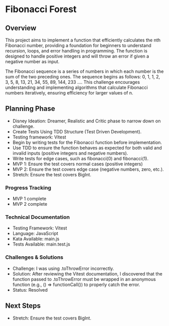 # Fibonacci Forest

## Overview

This project aims to implement a function that efficiently calculates the nth Fibonacci number, providing a foundation for beginners to understand recursion, loops, and error handling in programming. The function is designed to handle positive integers and will throw an error if given a negative number as input.

The Fibonacci sequence is a series of numbers in which each number is the sum of the two preceding ones. The sequence begins as follows: 0, 1, 1, 2, 3, 5, 8, 13, 21, 34, 55, 89, 144, 233 .... This challenge encourages understanding and implementing algorithms that calculate Fibonacci numbers iteratively, ensuring efficiency for larger values of n.

## Planning Phase

- Disney Ideation: Dreamer, Realistic and Critic phase to narrow down on challenge.
- Create Tests Using TDD Structure (Test Driven Development).
- Testing framework: Vitest
- Begin by writing tests for the Fibonacci function before implementation.
- Use TDD to ensure the function behaves as expected for both valid and invalid inputs (positive integers and negative numbers).
- Write tests for edge cases, such as fibonacci(0) and fibonacci(1).
- MVP 1: Ensure the test covers normal cases (positive integers)
- MVP 2: Ensure the test covers edge case (negative numbers, zero, etc.).
- Stretch: Ensure the test covers BigInt.

### Progress Tracking

- MVP 1 complete
- MVP 2 complete

### Technical Documentation

- Testing Framework: Vitest
- Language: JavaScript
- Kata Available: main.js
- Tests Available: main.test.js


### Challenges & Solutions

- Challenge: I was using .toThrowError incorrectly.
- Solution: After reviewing the Vitest documentation, I discovered that the function passed to .toThrowError must be wrapped in an anonymous function (e.g., () => functionCall()) to properly catch the error.
- Status: Resolved

## Next Steps

- Stretch: Ensure the test covers BigInt.
